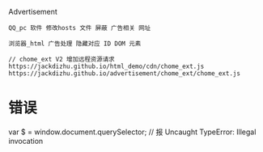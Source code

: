 
Advertisement

    QQ_pc 软件 修改hosts 文件 屏蔽 广告相关 网址

    浏览器_html 广告处理 隐藏对应 ID DOM 元素

    // chome_ext V2 增加远程资源请求
    https://jackdizhu.github.io/html_demo/cdn/chome_ext.js
    https://jackdizhu.github.io/advertisement/chome_ext/chome_ext.js

# 错误

var $ = window.document.querySelector; // 报 Uncaught TypeError: Illegal invocation
